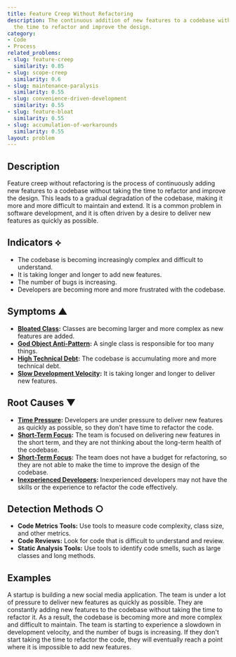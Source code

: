 ```yaml
---
title: Feature Creep Without Refactoring
description: The continuous addition of new features to a codebase without taking
  the time to refactor and improve the design.
category:
- Code
- Process
related_problems:
- slug: feature-creep
  similarity: 0.85
- slug: scope-creep
  similarity: 0.6
- slug: maintenance-paralysis
  similarity: 0.55
- slug: convenience-driven-development
  similarity: 0.55
- slug: feature-bloat
  similarity: 0.55
- slug: accumulation-of-workarounds
  similarity: 0.55
layout: problem
---
```


## Description
Feature creep without refactoring is the process of continuously adding new features to a codebase without taking the time to refactor and improve the design. This leads to a gradual degradation of the codebase, making it more and more difficult to maintain and extend. It is a common problem in software development, and it is often driven by a desire to deliver new features as quickly as possible.

## Indicators ⟡
- The codebase is becoming increasingly complex and difficult to understand.
- It is taking longer and longer to add new features.
- The number of bugs is increasing.
- Developers are becoming more and more frustrated with the codebase.

## Symptoms ▲
- **[Bloated Class](bloated-class.md):** Classes are becoming larger and more complex as new features are added.
- **[God Object Anti-Pattern](god-object-anti-pattern.md):** A single class is responsible for too many things.
- **[High Technical Debt](high-technical-debt.md):** The codebase is accumulating more and more technical debt.
- **[Slow Development Velocity](slow-development-velocity.md):** It is taking longer and longer to deliver new features.

## Root Causes ▼
- **[Time Pressure](time-pressure.md):** Developers are under pressure to deliver new features as quickly as possible, so they don't have time to refactor the code.
- **[Short-Term Focus](short-term-focus.md):** The team is focused on delivering new features in the short term, and they are not thinking about the long-term health of the codebase.
- **[Short-Term Focus](short-term-focus.md):** The team does not have a budget for refactoring, so they are not able to make the time to improve the design of the codebase.
- **[Inexperienced Developers](inexperienced-developers.md):** Inexperienced developers may not have the skills or the experience to refactor the code effectively.

## Detection Methods ○
- **Code Metrics Tools:** Use tools to measure code complexity, class size, and other metrics.
- **Code Reviews:** Look for code that is difficult to understand and review.
- **Static Analysis Tools:** Use tools to identify code smells, such as large classes and long methods.

## Examples
A startup is building a new social media application. The team is under a lot of pressure to deliver new features as quickly as possible. They are constantly adding new features to the codebase without taking the time to refactor it. As a result, the codebase is becoming more and more complex and difficult to maintain. The team is starting to experience a slowdown in development velocity, and the number of bugs is increasing. If they don't start taking the time to refactor the code, they will eventually reach a point where it is impossible to add new features.
